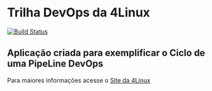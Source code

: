 # Trilha DevOps da 4Linux

<!-- Altere a Flag abaixo com sua URL do Travis -->
[![Build Status](https://app.travis-ci.com/MariaKaroline/DevOpsLab-HelloWorld.svg?branch=master)](https://app.travis-ci.com/MariaKaroline/DevOpsLab-HelloWorld)

## Aplicação criada para exemplificar o Ciclo de uma PipeLine DevOps


Para maiores informações acesse o [Site da 4Linux](https://www.4linux.com.br/cursos/devops)
